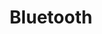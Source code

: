 ---
title: "Bluetooth"
description: "Shields for connecting bluetooth devices (without using XBee)"
parent: "networking"
---